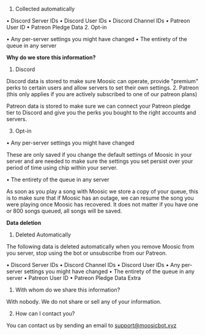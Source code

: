 1. Collected automatically

• Discord Server IDs
• Discord User IDs
• Discord Channel IDs
• Patreon User ID
• Patreon Pledge Data
2. Opt-in

• Any per-server settings you might have changed
• The entirety of the queue in any server

**Why do we store this information?**

1. Discord

Discord data is stored to make sure Moosic can operate, provide "premium" perks to certain users and allow servers to set their own settings.
2. Patreon (this only applies if you are actively subscribed to one of our patreon plans)

Patreon data is stored to make sure we can connect your Patreon pledge tier to Discord and give you the perks you bought to the right accounts and servers.

3. Opt-in

• Any per-server settings you might have changed

These are only saved if you change the default settings of Moosic in your server and are needed to make sure the settings you set persist over your period of time using chip within your server.

• The entirety of the queue in any server

As soon as you play a song with Moosic we store a copy of your queue, this is to make sure that if Moosic has an outage, we can resume the song you were playing once Moosic has recovered. It does not matter if you have one or 800 songs queued, all songs will be saved.

**Data deletion**

1. Deleted Automatically

The following data is deleted automatically when you remove Moosic from you server, stop using the bot or unsubscribe from our Patreon.

• Discord Server IDs
• Discord Channel IDs
• Discord User IDs
• Any per-server settings you might have changed
• The entirety of the queue in any server
• Patreon User ID
• Patreon Pledge Data
Extra

1. With whom do we share this information?

With nobody. We do not share or sell any of your information.

2. How can I contact you?

You can contact us by sending an email to support@moosicbot.xyz
